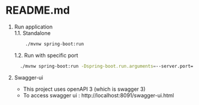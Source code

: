 # README.md

 1. Run application   
    1.1. Standalone
      ```bash
          ./mvnw spring-boot:run
      ```
    1.2. Run with specific port
      ```bash
        ./mvnw spring-boot:run -Dspring-boot.run.arguments=--server.port=8091
      ```

 2. Swagger-ui
    - This project uses openAPI 3 (which is swagger 3)
    - To access swagger ui : http://localhost:8091/swagger-ui.html

